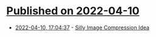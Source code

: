 # [Published on 2022-04-10](index.md)

* [2022-04-10, 17:04:37](https://news.ycombinator.com/item?id=30979085) - [Silly Image Compression Idea](https://snufk.in/blog/silly-compression.html)
